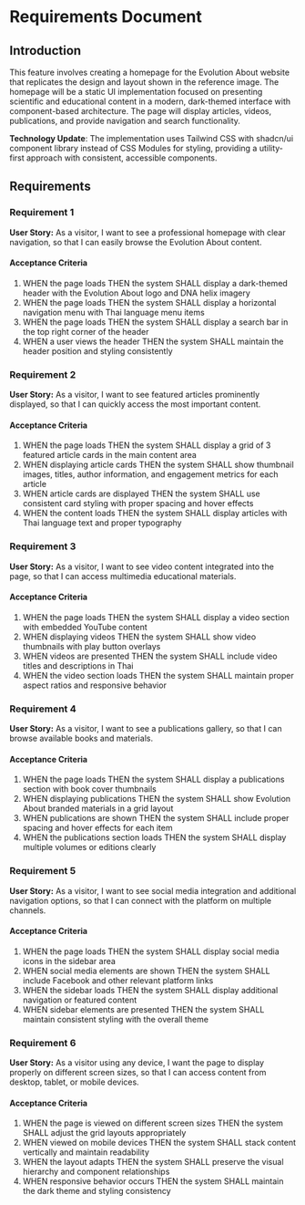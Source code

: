 # Requirements Document

## Introduction

This feature involves creating a homepage for the Evolution About website that replicates the design and layout shown in the reference image. The homepage will be a static UI implementation focused on presenting scientific and educational content in a modern, dark-themed interface with component-based architecture. The page will display articles, videos, publications, and provide navigation and search functionality.

**Technology Update**: The implementation uses Tailwind CSS with shadcn/ui component library instead of CSS Modules for styling, providing a utility-first approach with consistent, accessible components.

## Requirements

### Requirement 1

**User Story:** As a visitor, I want to see a professional homepage with clear navigation, so that I can easily browse the Evolution About content.

#### Acceptance Criteria

1. WHEN the page loads THEN the system SHALL display a dark-themed header with the Evolution About logo and DNA helix imagery
2. WHEN the page loads THEN the system SHALL display a horizontal navigation menu with Thai language menu items
3. WHEN the page loads THEN the system SHALL display a search bar in the top right corner of the header
4. WHEN a user views the header THEN the system SHALL maintain the header position and styling consistently

### Requirement 2

**User Story:** As a visitor, I want to see featured articles prominently displayed, so that I can quickly access the most important content.

#### Acceptance Criteria

1. WHEN the page loads THEN the system SHALL display a grid of 3 featured article cards in the main content area
2. WHEN displaying article cards THEN the system SHALL show thumbnail images, titles, author information, and engagement metrics for each article
3. WHEN article cards are displayed THEN the system SHALL use consistent card styling with proper spacing and hover effects
4. WHEN the content loads THEN the system SHALL display articles with Thai language text and proper typography

### Requirement 3

**User Story:** As a visitor, I want to see video content integrated into the page, so that I can access multimedia educational materials.

#### Acceptance Criteria

1. WHEN the page loads THEN the system SHALL display a video section with embedded YouTube content
2. WHEN displaying videos THEN the system SHALL show video thumbnails with play button overlays
3. WHEN videos are presented THEN the system SHALL include video titles and descriptions in Thai
4. WHEN the video section loads THEN the system SHALL maintain proper aspect ratios and responsive behavior

### Requirement 4

**User Story:** As a visitor, I want to see a publications gallery, so that I can browse available books and materials.

#### Acceptance Criteria

1. WHEN the page loads THEN the system SHALL display a publications section with book cover thumbnails
2. WHEN displaying publications THEN the system SHALL show Evolution About branded materials in a grid layout
3. WHEN publications are shown THEN the system SHALL include proper spacing and hover effects for each item
4. WHEN the publications section loads THEN the system SHALL display multiple volumes or editions clearly

### Requirement 5

**User Story:** As a visitor, I want to see social media integration and additional navigation options, so that I can connect with the platform on multiple channels.

#### Acceptance Criteria

1. WHEN the page loads THEN the system SHALL display social media icons in the sidebar area
2. WHEN social media elements are shown THEN the system SHALL include Facebook and other relevant platform links
3. WHEN the sidebar loads THEN the system SHALL display additional navigation or featured content
4. WHEN sidebar elements are presented THEN the system SHALL maintain consistent styling with the overall theme

### Requirement 6

**User Story:** As a visitor using any device, I want the page to display properly on different screen sizes, so that I can access content from desktop, tablet, or mobile devices.

#### Acceptance Criteria

1. WHEN the page is viewed on different screen sizes THEN the system SHALL adjust the grid layouts appropriately
2. WHEN viewed on mobile devices THEN the system SHALL stack content vertically and maintain readability
3. WHEN the layout adapts THEN the system SHALL preserve the visual hierarchy and component relationships
4. WHEN responsive behavior occurs THEN the system SHALL maintain the dark theme and styling consistency
